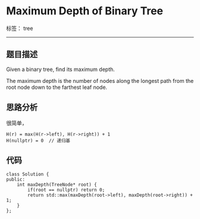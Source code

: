 ﻿# Maximum Depth of Binary Tree

标签： tree

---

## 题目描述
Given a binary tree, find its maximum depth.

The maximum depth is the number of nodes along the longest path from the root node down to the farthest leaf node.

## 思路分析
很简单，
```
H(r) = max(H(r->left), H(r->right)) + 1
H(nullptr) = 0  // 递归基
```
## 代码
```
class Solution {
public:
    int maxDepth(TreeNode* root) {
        if(root == nullptr) return 0;
        return std::max(maxDepth(root->left), maxDepth(root->right)) + 1;
    }
};
```



